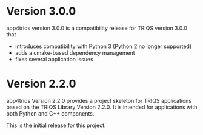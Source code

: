 Version 3.0.0
=============

app4triqs version 3.0.0 is a compatibility
release for TRIQS version 3.0.0 that
* introduces compatibility with Python 3 (Python 2 no longer supported)
* adds a cmake-based dependency management
* fixes several application issues


Version 2.2.0
=============

app4triqs Version 2.2.0 provides a project
skeleton for TRIQS applications based on
the TRIQS Library Version 2.2.0.
It is intended for applications with both
Python and C++ components.

This is the initial release for this project.
